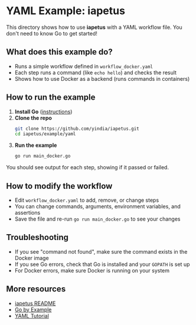 # YAML Example: iapetus

This directory shows how to use **iapetus** with a YAML workflow file. You don't need to know Go to get started!

## What does this example do?
- Runs a simple workflow defined in `workflow_docker.yaml`
- Each step runs a command (like `echo hello`) and checks the result
- Shows how to use Docker as a backend (runs commands in containers)

## How to run the example

1. **Install Go** ([instructions](https://golang.org/dl/))
2. **Clone the repo**
   ```sh
   git clone https://github.com/yindia/iapetus.git
   cd iapetus/example/yaml
   ```
3. **Run the example**
   ```sh
   go run main_docker.go
   ```

You should see output for each step, showing if it passed or failed.

## How to modify the workflow
- Edit `workflow_docker.yaml` to add, remove, or change steps
- You can change commands, arguments, environment variables, and assertions
- Save the file and re-run `go run main_docker.go` to see your changes

## Troubleshooting
- If you see "command not found", make sure the command exists in the Docker image
- If you see Go errors, check that Go is installed and your `GOPATH` is set up
- For Docker errors, make sure Docker is running on your system

## More resources
- [iapetus README](../../README.md)
- [Go by Example](https://gobyexample.com/)
- [YAML Tutorial](https://learnxinyminutes.com/docs/yaml/) 